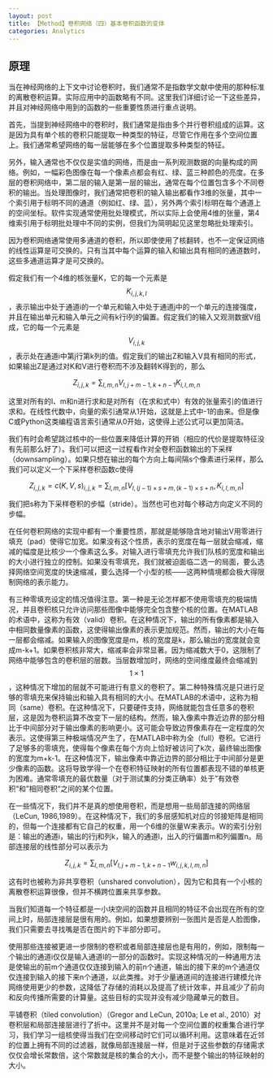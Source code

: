 ```yaml
---
layout: post
title: 【Method】卷积网络（四）基本卷积函数的变体
categories: Analytics
---
```


## 原理

当在神经网络的上下文中讨论卷积时，我们通常不是指数学文献中使用的那种标准的离散卷积运算。实际应用中的函数略有不同。这里我们详细讨论一下这些差异，并且对神经网络中用到的函数的一些重要性质进行重点说明。

首先，当提到神经网络中的卷积时，我们通常是指由多个并行卷积组成的运算。这是因为具有单个核的卷积只能提取一种类型的特征，尽管它作用在多个空间位置上。我们通常希望网络的每一层能够在多个位置提取多种类型的特征。

另外，输入通常也不仅仅是实值的网络，而是由一系列观测数据的向量构成的网络。例如，一幅彩色图像在每一个像素点都会有红、绿、蓝三种颜色的亮度。在多层的卷积网络中，第二层的输入是第一层的输出，通常在每个位置包含多个不同卷积的输出。当处理图像时，我们通常把卷积的输入输出都看作3维的张量，其中一个索引用于标明不同的通道（例如红、绿、蓝），另外两个索引标明在每个通道上的空间坐标。软件实现通常使用批处理模式，所以实际上会使用4维的张量，第4维索引用于标明批处理中不同的实例，但我们为简明起见这里忽略批处理索引。

因为卷积网络通常使用多通道的卷积，所以即使使用了核翻转，也不一定保证网络的线性运算是可交换的。只有当其中每个运算的输入和输出具有相同的通道数时，这些多通道运算才是可交换的。

假定我们有一个4维的核张量K，它的每一个元素是$$K_{i,j,k,l}$$，表示输出中处于通道i的一个单元和输入中处于通道j中的一个单元的连接强度，并且在输出单元和输入单元之间有k行l列的偏置。假定我们的输入又观测数据V组成，它的每一个元素是$$V_{i,j,k}$$，表示处在通道i中第j行第k列的值。假定我们的输出Z和输入V具有相同的形式，如果输出Z是通过对K和V进行卷积而不涉及翻转K得到的，那么

$$Z_{i,j,k} = \sum_{l,m,n} V_{l, j+m-1, k+n-1}K_{i,l,m,n}$$

这里对所有的l、m和n进行求和是对所有（在求和式中）有效的张量索引的值进行求和。在线性代数中，向量的索引通常从1开始，这就是上式中-1的由来。但是像C或Python这类编程语言索引通常从0开始，这使得上述公式可以更加简洁。

我们有时会希望跳过核中的一些位置来降低计算的开销（相应的代价是提取特征没有先前那么好了）。我们可以把这一过程看作对全卷积函数输出的下采样（downsampling）。如果只想在输出的每个方向上每间隔s个像素进行采样，那么我们可以定义一个下采样卷积函数c使得

$$Z_{i,j,k}  =c(K, V, s)_{i,j,k} = \sum_{l,m,n} [V_{l, (j-1)\times s+m, (k-1)\times s+n}, K_{i,l,m,n}]$$

我们把s称为下采样卷积的步幅（stride）。当然也可也对每个移动方向定义不同的步幅。

在任何卷积网络的实现中都有一个重要性质，那就是能够隐含地对输出V用零进行填充（pad）使得它加宽。如果没有这个性质，表示的宽度在每一层就会缩减，缩减的幅度是比核少一个像素这么多。对输入进行零填充允许我们队核的宽度和输出的大小进行独立的控制。如果没有零填充，我们就被迫面临二选一的局面，要么选择网络空间宽度的快速缩减，要么选择一个小型的核——这两种情境都会极大得限制网络的表示能力。

有三种零填充设定的情况值得注意。第一种是无论怎样都不使用零填充的极端情况，并且卷积核只允许访问那些图像中能够完全包含整个核的位置。在MATLAB的术语中，这称为有效（valid）卷积。在这种情况下，输出的所有像素都是输入中相同数量像素的函数，这使得输出像素的表示更加规范。然而，输出的大小在每一层都会缩减。如果输入的图像宽度是m，核的宽度是k，那么输出的宽度就会变成m-k+1。如果卷积核非常大，缩减率会非常显著。因为缩减数大于0，这限制了网络中能够包含的卷积层的层数。当层数增加时，网络的空间维度最终会缩减到$$1 \times 1$$，这种情况下增加的层就不可能进行有意义的卷积了。第二种特殊情况是只进行足够的零填充来保持输出和输入具有相同的大小。在MATLAB的术语中，这称为相同（same）卷积。在这种情况下，只要硬件支持，网络就能包含任意多的卷积层，这是因为卷积运算不改变下一层的结构。然而，输入像素中靠近边界的部分相比于中间部分对于输出像素的影响更小。这可能会导致边界像素存在一定程度的欠表示。这使得第三种极端情况产生了，在MATLAB中称为全（full）卷积。它进行了足够多的零填充，使得每个像素在每个方向上恰好被访问了k次，最终输出图像的宽度为m+k-1。在这种情况下，输出像素中靠近边界的部分相比于中间部分是更少像素的函数。这将导致学得一个在卷积特征映射的所有位置都表现不错的单核更为困难。通常零填充的最优数量（对于测试集的分类正确率）处于”有效卷积“和”相同卷积“之间的某个位置。

在一些情况下，我们并不是真的想使用卷积，而是想用一些局部连接的网络层（LeCun, 1986,1989）。在这种情况下，我们的多层感知机对应的邻接矩阵是相同的，但每一个连接都有它自己的权重，用一个6维的张量W来表示。W的索引分别是：输出的通道i，输出的行j和列k，输入的通道l，出入的行偏置m和列偏置n。局部连接层的线性部分可以表示为

$$Z_{i,j,k} = \sum_{l,m,n} [V_{l,j+m-1,k+n-1} w_{i,j,k,l,m,n}]$$

这有时也被称为非共享卷积（unshared convolution），因为它和具有一个小核的离散卷积运算很像，但并不横跨位置来共享参数。

当我们知道每一个特征都是一小块空间的函数并且相同的特征不会出现在所有的空间上时，局部连接层是很有用的。例如，如果想要辨别一张图片是否是人脸图像，我们只需要去寻找嘴是否在图片的下半部分即可。

使用那些连接被更进一步限制的卷积或者局部连接层也是有用的，例如，限制每一个输出的通道i仅仅是输入通道l的一部分的函数时。实现这种情况的一种通用方法是使输出的前m个通道仅仅连接到输入的前n个通道，输出的接下来的m个通道仅仅连接到输入的接下来n个通道，以此类推。对于少量通道间的连接进行建模允许网络使用更少的参数，这降低了存储的消耗以及提高了统计效率，并且减少了前向和反向传播所需要的计算量。这些目标的实现并没有减少隐藏单元的数目。

平铺卷积（tiled convolution）（Gregor and LeCun, 2010a; Le et al., 2010）对卷积层和局部连接层进行了折中。这里并不是对每一个空间位置的权重集合进行学习，我们学习一组核使得当我们在空间移动时它们可以循环利用。这意味着在近邻的位置上拥有不同的过滤器，就像局部连接层一样，但是对于这些参数的存储需求仅仅会增长常数倍，这个常数就是核的集合的大小，而不是整个输出的特征映射的大小。
